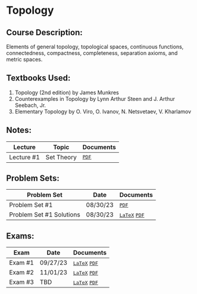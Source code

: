 # Topology
## Course Description: 
Elements of general topology, topological spaces, continuous functions, connectedness, compactness, completeness, separation axioms, and metric spaces.

## Textbooks Used:
1. Topology (2nd edition) by James Munkres
2. Counterexamples in Topology by Lynn Arthur Steen and J. Arthur Seebach, Jr.
3. Elementary Topology by O. Viro, O. Ivanov, N. Netsvetaev, V. Kharlamov

## Notes:
| Lecture | Topic | Documents |
| ------- | ----- | --------- |
| Lecture #1 | Set Theory | <kbd>[PDF](https://github.com/hunterjmatthews/Undergraduate-Classes/blob/main/Topology/Notes/Lecture%201/Chapter%201%20-%20Set%20Theory.pdf)</kbd> |

## Problem Sets:
| Problem Set | Date | Documents |
| -------- | ---- | ---------- |
| Problem Set #1 | 08/30/23 | <kbd>[PDF](https://github.com/hunterjmatthews/Undergraduate-Classes/blob/main/Topology/Problem%20Sets/Problem%20Set%201/Problem%20Set%201.pdf)</kbd> |
| Problem Set #1 Solutions | 08/30/23 | <kbd>[LaTeX]()</kbd> <kbd>[PDF]()</kbd> |

## Exams:
| Exam | Date | Documents |
| ---- | ---- | --------- |
| Exam #1 | 09/27/23 | <kbd>[LaTeX]()</kbd> <kbd>[PDF]()</kbd> |
| Exam #2 | 11/01/23 | <kbd>[LaTeX]()</kbd> <kbd>[PDF]()</kbd> |
| Exam #3 | TBD | <kbd>[LaTeX]()</kbd> <kbd>[PDF]()</kbd> |
